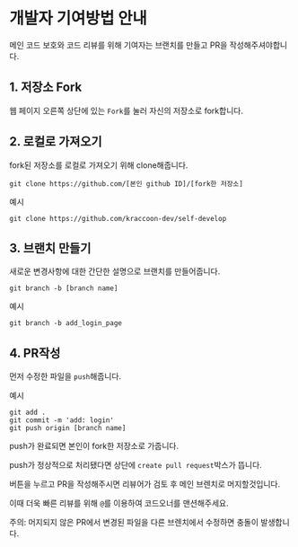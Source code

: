 # 개발자 기여방법 안내
메인 코드 보호와 코드 리뷰를 위해 기여자는 브랜치를 만들고 PR을 작성해주셔야합니다.

## 1. 저장소 Fork
웹 페이지 오른쪽 상단에 있는 `Fork`를 눌러 자신의 저장소로 fork합니다.

## 2. 로컬로 가져오기
fork된 저장소를 로컬로 가져오기 위해 clone해줍니다.
```
git clone https://github.com/[본인 github ID]/[fork한 저장소]
```

예시
```
git clone https://github.com/kraccoon-dev/self-develop
```
## 3. 브랜치 만들기
새로운 변경사항에 대한 간단한 설명으로 브랜치를 만들어줍니다.
```
git branch -b [branch name]
```

예시
```
git branch -b add_login_page
```

## 4. PR작성
먼저 수정한 파일을 `push`해줍니다.

예시
```
git add .
git commit -m 'add: login'
git push origin [branch name]
```

push가 완료되면 본인이 fork한 저장소로 가줍니다.

push가 정상적으로 처리됐다면 상단에 `create pull request`박스가 뜹니다.

버튼을 누르고 PR을 작성해주시면 리뷰어가 검토 후 메인 브렌치로 머지할것입니다.

이때 더욱 빠른 리뷰를 위해 `@`를 이용하여 코드오너를 맨션해주세요. 

주의: 머지되지 않은 PR에서 변경된 파일을 다른 브렌치에서 수정하면 충돌이 발생합니다.
